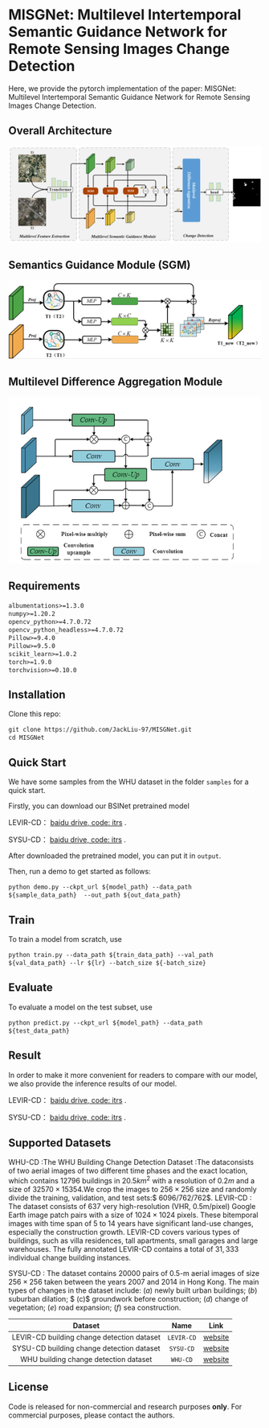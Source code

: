 # MISGNet: Multilevel Intertemporal Semantic Guidance Network for Remote Sensing Images Change Detection

Here, we provide the pytorch implementation of the paper: MISGNet: Multilevel Intertemporal Semantic Guidance Network for Remote Sensing Images Change Detection. 

## Overall Architecture

![image-20230928101702493](images/image-20230928101702493.png)



## Semantics Guidance Module (SGM)

![image-20230928101909250](images/image-20230928101909250.png)



## Multilevel Difference Aggregation Module

![image-20230928101810655](images/image-20230928101810655.png)



## Requirements

```
albumentations>=1.3.0
numpy>=1.20.2
opencv_python>=4.7.0.72
opencv_python_headless>=4.7.0.72
Pillow>=9.4.0
Pillow>=9.5.0
scikit_learn>=1.0.2
torch>=1.9.0
torchvision>=0.10.0
```



## Installation

Clone this repo:

```shell
git clone https://github.com/JackLiu-97/MISGNet.git
cd MISGNet
```




## Quick Start

We have some samples from the WHU dataset in the folder `samples` for a quick start.

Firstly, you can download our BSINet pretrained model

LEVIR-CD： [baidu drive, code: itrs](https://pan.baidu.com/s/1nEjSYMeSK77GI8Cx2N4olg ) . 

SYSU-CD： [baidu drive, code: itrs](https://pan.baidu.com/s/1uUNoP9QO5Az9N4vBA5khFg ) . 

After downloaded the pretrained model, you can put it in `output`.

Then, run a demo to get started as follows:

```shell
python demo.py --ckpt_url ${model_path} --data_path ${sample_data_path}  --out_path ${out_data_path} 
```



## Train

To train a model from scratch, use

```shell
python train.py --data_path ${train_data_path} --val_path ${val_data_path} --lr ${lr} --batch_size ${-batch_size} 
```



## Evaluate

To evaluate a model on the test subset, use

```shell
python predict.py --ckpt_url ${model_path} --data_path ${test_data_path}
```



## Result

In order to make it more convenient for readers to compare with our model, we also provide the inference results of our model.

LEVIR-CD： [baidu drive, code: itrs](https://pan.baidu.com/s/1VWne8aNe8t6jqvy5_q6_dQ ) . 

SYSU-CD： [baidu drive, code: itrs](https://pan.baidu.com/s/1Ch1mJeROe8cx48JTLMb8jw ) . 

## Supported Datasets

WHU-CD :The WHU Building Change Detection Dataset :The dataconsists of two aerial images of two different time phases and the exact location, which contains $12796$ buildings in $20.5km^2$ with a resolution of $0.2 m$ and a size of $32570\times15354$.We crop the images to $256\times256$ size and randomly divide the training, validation, and test sets:$ 6096/762/762$. 
		LEVIR-CD : The dataset consists of $637$ very high-resolution (VHR, $0.5$m/pixel) Google Earth image patch pairs with a size of $1024 \times  1024$ pixels. These bitemporal images with time span of $5$ to $14$ years have significant land-use changes, especially the construction growth. LEVIR-CD covers various types of buildings, such as villa residences, tall apartments, small garages and large warehouses. The fully annotated LEVIR-CD contains a total of $31,333$ individual change building instances.

SYSU-CD : The dataset contains $20000$ pairs of $0.5$-m aerial images of size $256 \times 256$ taken between the years $2007$ and $2014$ in Hong Kong. The main types of changes in the dataset include: $(a)$ newly built urban buildings;  $(b)$ suburban dilation; $ (c)$ groundwork before construction;  $(d)$ change of vegetation; $(e)$ road expansion; $(f)$ sea construction.

|                  Dataset                   |    Name    |                             Link                             |
| :----------------------------------------: | :--------: | :----------------------------------------------------------: |
| LEVIR-CD building change detection dataset | `LEVIR-CD` |             [website](http://chenhao.in/LEVIR/)              |
| SYSU-CD building change detection dataset  | `SYSU-CD`  |        [website](https://github.com/liumency/SYSU-CD)        |
|   WHU building change detection dataset    |  `WHU-CD`  | [website](http://study.rsgis.whu.edu.cn/pages/download/building_dataset.html) |


## License

Code is released for non-commercial and research purposes **only**. For commercial purposes, please contact the authors.
